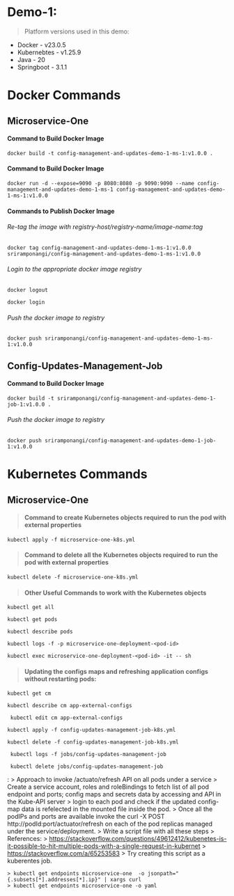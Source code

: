 # Demo-1:
> Platform versions used in this demo:
- Docker - v23.0.5
- Kubernebtes - v1.25.9
- Java - 20
- Springboot - 3.1.1



# Docker Commands

## Microservice-One

#### Command to Build Docker Image

```shell 
docker build -t config-management-and-updates-demo-1-ms-1:v1.0.0 .
```

#### Command to Build Docker Image
```shell 
docker run -d --expose=9090 -p 8080:8080 -p 9090:9090 --name config-management-and-updates-demo-1-ms-1 config-management-and-updates-demo-1-ms-1:v1.0.0
```

#### Commands to Publish Docker Image

###### Re-tag the image with registry-host/registry-name/image-name:tag
```shell 
docker tag config-management-and-updates-demo-1-ms-1:v1.0.0 sriramponangi/config-management-and-updates-demo-1-ms-1:v1.0.0
```

###### Login to the appropriate docker image registry
```shell 
docker logout
```

```shell 
docker login
```

###### Push the docker image to registry
```shell 
docker push sriramponangi/config-management-and-updates-demo-1-ms-1:v1.0.0
```







## Config-Updates-Management-Job

#### Command to Build Docker Image

```shell 
docker build -t sriramponangi/config-management-and-updates-demo-1-job-1:v1.0.0 .
```

###### Push the docker image to registry
```shell 
docker push sriramponangi/config-management-and-updates-demo-1-job-1:v1.0.0
```






# Kubernetes Commands
## Microservice-One

> #### Command to create Kubernetes objects required to run the pod with external properties
```shell 
kubectl apply -f microservice-one-k8s.yml
```

> #### Command to delete all the Kubernetes objects required to run the pod with external properties
```shell 
kubectl delete -f microservice-one-k8s.yml
```

> #### Other Useful Commands to work with the Kubernetes objects
```shell 
kubectl get all
```

```shell 
kubectl get pods
```

```shell 
kubectl describe pods
```

```shell 
kubectl logs -f -p microservice-one-deployment-<pod-id>
```

```shell 
kubectl exec microservice-one-deployment-<pod-id> -it -- sh
```

> #### Updating the configs maps and refreshing application configs without restarting pods:

```shell 
kubectl get cm
```

```shell 
kubectl describe cm app-external-configs
```

```shell 
 kubectl edit cm app-external-configs
 ```

```shell 
kubectl apply -f config-updates-management-job-k8s.yml
```

```shell 
kubectl delete -f config-updates-management-job-k8s.yml
```

```shell 
 kubectl logs -f jobs/config-updates-management-job
 ```
```shell 
 kubectl delete jobs/config-updates-management-job
 ```


 :
    > Approach to invoke /actuato/refresh API on all pods under a service
        > Create a service account, roles and roleBindings to fetch list of all pod endpoint and ports;
          config maps and secrets data by accessing and API in the Kube-API server
        > login to each pod and check if the updated config-map data is refelected in the mounted file inside the pod.
        > Once all the podIPs and ports are available invoke the curl -X POST http://podId:port/actuator/refresh on each of the
        pod replicas managed under the service/deployment.
        > Write a script file with all these steps 
            > References: 
                > https://stackoverflow.com/questions/49612412/kubenetes-is-it-possible-to-hit-multiple-pods-with-a-single-request-in-kubernet
                > https://stackoverflow.com/a/65253583
        > Try creating this script as a kuberentes job.

    > kubectl get endpoints microservice-one  -o jsonpath="{.subsets[*].addresses[*].ip}" | xargs curl 
    > kubectl get endpoints microservice-one -o yaml